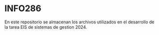 # INFO286
En este repositorio se almacenan los archivos utilizados en el desarrollo de la tarea EIS de sistemas de gestion 2024.
